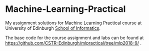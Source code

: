 # Machine-Learning-Practical
My assignment solutions for [Machine Learning Practical](http://www.inf.ed.ac.uk/teaching/courses/mlp/) course at University of Edinburgh [School of Informatics](http://www.inf.ed.ac.uk).

The base code for the course assignment and labs can be found at https://github.com/CSTR-Edinburgh/mlpractical/tree/mlp2018-9/ .

